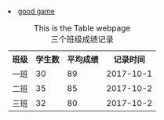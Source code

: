 <html>
<head>

</head>

<body>
<table summary="成绩记录">
  <li><a href="http://seer.61.com/" title="good game">good game</a> </li>
  <caption>This is the Table webpage <br />三个班级成绩记录</caption>
  <tr>
    <th>班级</th>
    <th>学生数</th>
    <th>平均成绩</th>
    <th>记录时间</th>
  </tr>
  <tr>
    <td>一班</td>
    <td>30</td>
    <td>89</td>
    <td>2017-10-1</td>
  </tr>
  <tr>
    <td>二班</td>
    <td>35</td>
    <td>85</td>
    <td>2017-10-2</td>
  </tr>
  <tr>
    <td>三班</td>
    <td>32</td>
    <td>80</td>
    <td>2017-10-2</td>
  </tr>
</table>

</body>
</html>
